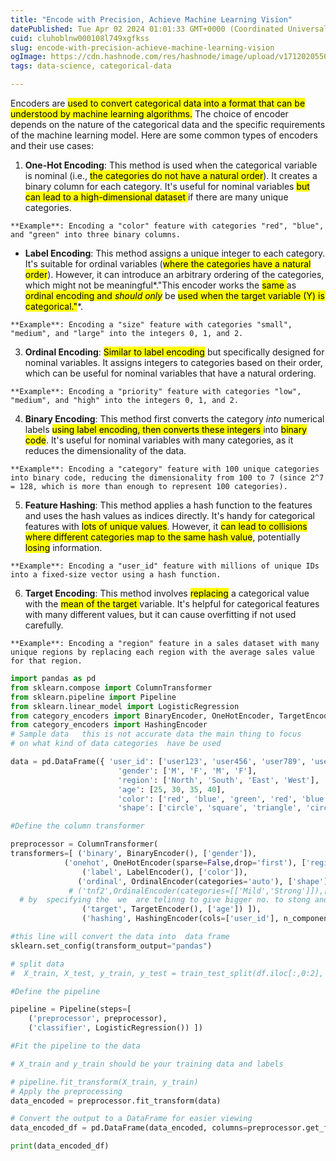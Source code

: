 ```yaml
---
title: "Encode with Precision, Achieve Machine Learning Vision"
datePublished: Tue Apr 02 2024 01:01:33 GMT+0000 (Coordinated Universal Time)
cuid: cluhoblnw000108l749xgfkss
slug: encode-with-precision-achieve-machine-learning-vision
ogImage: https://cdn.hashnode.com/res/hashnode/image/upload/v1712020550031/bb9f197b-9976-4a8c-b333-d05d25f1f1ed.jpeg
tags: data-science, categorical-data

---
```


Encoders are <mark>used to convert categorical data into a format that can be understood by machine learning algorithms.</mark> The choice of encoder depends on the nature of the categorical data and the specific requirements of the machine learning model. Here are some common types of encoders and their use cases:

1. **One-Hot Encoding**: This method is used when the categorical variable is nominal (i.e., <mark>the categories do not have a natural order</mark>). It creates a binary column for each category. It's useful for nominal variables <mark>but can lead to a high-dimensional dataset </mark> if there are many unique categories.
    

```plaintext
**Example**: Encoding a "color" feature with categories "red", "blue", and "green" into three binary columns.
```

* **Label Encoding**: This method assigns a unique integer to each category. It's suitable for ordinal variables (<mark>where the categories have a natural order</mark>). However, it can introduce an arbitrary ordering of the categories, which might not be meaningful\*."This encoder works the <mark> same </mark> as <mark>ordinal encoding and </mark> *<mark>should only</mark>* be <mark>used when the target variable (Y) is categorical."</mark>\*.
    

```plaintext
**Example**: Encoding a "size" feature with categories "small", "medium", and "large" into the integers 0, 1, and 2.
```

3. **Ordinal Encoding**: <mark>Similar to label encoding</mark> but specifically designed for nominal variables. It assigns integers to categories based on their order, which can be useful for nominal variables that have a natural ordering.
    

```plaintext
**Example**: Encoding a "priority" feature with categories "low", "medium", and "high" into the integers 0, 1, and 2.
```

4. **Binary Encoding**: This method first converts the category *into* numerical labels <mark>using label encoding, then converts these integers </mark> into <mark>binary code</mark>. It's useful for nominal variables with many categories, as it reduces the dimensionality of the data.
    

```plaintext
**Example**: Encoding a "category" feature with 100 unique categories into binary code, reducing the dimensionality from 100 to 7 (since 2^7 = 128, which is more than enough to represent 100 categories).
```

5. **Feature Hashing**: This method applies a hash function to the features and uses the hash values as indices directly. It's handy for categorical features with <mark>lots of unique values</mark>. However, it <mark>can lead to collisions where different categories map to the same hash value</mark>, potentially <mark>losing</mark> information.
    

```plaintext
**Example**: Encoding a "user_id" feature with millions of unique IDs into a fixed-size vector using a hash function.
```

6. **Target Encoding**: This method involves <mark>replacing</mark> a categorical value with the <mark>mean of the target </mark> variable. It's helpful for categorical features with many different values, but it can cause overfitting if not used carefully.
    

```plaintext
**Example**: Encoding a "region" feature in a sales dataset with many unique regions by replacing each region with the average sales value for that region.
```

```python
import pandas as pd 
from sklearn.compose import ColumnTransformer 
from sklearn.pipeline import Pipeline 
from sklearn.linear_model import LogisticRegression 
from category_encoders import BinaryEncoder, OneHotEncoder, TargetEncoder
from category_encoders import HashingEncoder
# Sample data   this is not accurate data the main thing to focus 
# on what kind of data categories  have be used  

data = pd.DataFrame({ 'user_id': ['user123', 'user456', 'user789', 'user001'],
                        'gender': ['M', 'F', 'M', 'F'], 
                        'region': ['North', 'South', 'East', 'West'],
                        'age': [25, 30, 35, 40],
                        'color': ['red', 'blue', 'green', 'red', 'blue', 'green'],
                        'shape': ['circle', 'square', 'triangle', 'circle', 'square', 'triangle'] })

#Define the column transformer

preprocessor = ColumnTransformer( 
transformers=[ ('binary', BinaryEncoder(), ['gender']), 
            ('onehot', OneHotEncoder(sparse=False,drop='first'), ['region']), 
                ('label', LabelEncoder(), ['color']),
               ('ordinal', OrdinalEncoder(categories='auto'), ['shape']),# we have to manuall define categories in a list
             # ('tnf2',OrdinalEncoder(categories=[['Mild','Strong']]),['cofee']),
  # by  specifying the  we  are telinng to give bigger no. to stong and smaller to mild      
                ('target', TargetEncoder(), ['age']) ]),
                ('hashing', HashingEncoder(cols=['user_id'], n_components=8), ['user_id'])

#this line will convert the data into  data frame 
sklearn.set_config(transform_output="pandas")

# split data 
#  X_train, X_test, y_train, y_test = train_test_split(df.iloc[:,0:2], df.iloc[:,-1], test_size=0.2)                           

#Define the pipeline

pipeline = Pipeline(steps=[ 
    ('preprocessor', preprocessor), 
    ('classifier', LogisticRegression()) ])

#Fit the pipeline to the data

# X_train and y_train should be your training data and labels

# pipeline.fit_transform(X_train, y_train)
# Apply the preprocessing
data_encoded = preprocessor.fit_transform(data)

# Convert the output to a DataFrame for easier viewing
data_encoded_df = pd.DataFrame(data_encoded, columns=preprocessor.get_feature_names_out())

print(data_encoded_df)
```